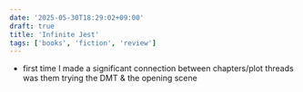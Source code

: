 ```yaml
---
date: '2025-05-30T18:29:02+09:00'
draft: true
title: 'Infinite Jest'
tags: ['books', 'fiction', 'review']
---
```

- first time I made a significant connection between chapters/plot threads was them trying the DMT & the opening scene

